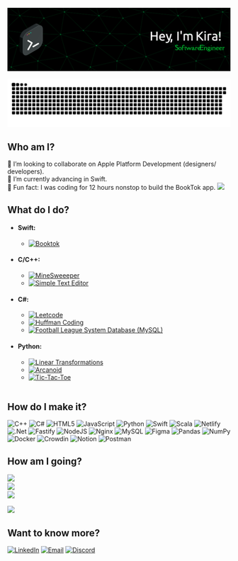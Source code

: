 ![Header](https://github.com/kzholtikova/kzholtikova/blob/main/src/github-header-img.png)

![Contribution](https://github.com/kzholtikova/kzholtikova/blob/output/github-contribution-grid-snake.svg)

## Who am I?
🧩 I’m looking to collaborate on Apple Platform Development (designers/ developers).<br>🌱 I’m currently advancing in Swift.<br>🍵 Fun fact: I was coding for 12 hours nonstop to build the BookTok app. ![](https://quotes-github-readme.vercel.app/api?type=horizontal&theme=merko)
## What do I do?
- #### Swift:
  - [![Booktok](https://img.shields.io/badge/Booktok-%23989736?style=for-the-badge&labelColor=transparent)](https://github.com/monyshchenko01/Book-Tok)
- #### C/C++:
  - [![MineSweeeper](https://img.shields.io/badge/MineSweeeper-%23989736?style=for-the-badge&labelColor=transparent)](https://github.com/kzholtikova/minesweeper)  
  - [![Simple Text Editor](https://img.shields.io/badge/Simple_Text_Editor-%23989736?style=for-the-badge&labelColor=transparent)](https://github.com/kzholtikova/simple-text-editor)
- #### C#:
  - [![Leetcode](https://img.shields.io/badge/Leetcode-%23989736?style=for-the-badge&labelColor=transparent)](https://github.com/kzholtikova/leetcode-solutions)  
  - [![Huffman Coding](https://img.shields.io/badge/Huffman_Coding-%23989736?style=for-the-badge&labelColor=transparent)](https://github.com/kzholtikova/huffman-coding-ivelmakina-kzholtikova)  
  - [![Football League System Database (MySQL)](https://img.shields.io/badge/Football_League_System_Database-%23989736?style=for-the-badge&labelColor=transparent)](https://github.com/kzholtikova/football-league-database) 
- #### Python:
  - [![Linear Transformations](https://img.shields.io/badge/Linear_Transformations-%23989736?style=for-the-badge&labelColor=transparent)](https://github.com/kzholtikova/linear-transformations)  
  - [![Arcanoid](https://img.shields.io/badge/Arcanoid-%23989736?style=for-the-badge&labelColor=transparent)](https://github.com/kzholtikova/arcanoid)  
  - [![Tic-Tac-Toe](https://img.shields.io/badge/Tic_Tac_Toe-%23989736?style=for-the-badge&labelColor=transparent)](https://github.com/kzholtikova/tic-tac-toe-kzholtikova)
<br><br>

## How do I make it?
![C++](https://img.shields.io/badge/c++-%2300599C.svg?style=for-the-badge&logo=c%2B%2B&logoColor=white) ![C#](https://img.shields.io/badge/c%23-%23239120.svg?style=for-the-badge&logo=csharp&logoColor=white) ![HTML5](https://img.shields.io/badge/html5-%23E34F26.svg?style=for-the-badge&logo=html5&logoColor=white) ![JavaScript](https://img.shields.io/badge/javascript-%23323330.svg?style=for-the-badge&logo=javascript&logoColor=%23F7DF1E) ![Python](https://img.shields.io/badge/python-3670A0?style=for-the-badge&logo=python&logoColor=ffdd54) ![Swift](https://img.shields.io/badge/swift-F54A2A?style=for-the-badge&logo=swift&logoColor=white) ![Scala](https://img.shields.io/badge/scala-%23DC322F.svg?style=for-the-badge&logo=scala&logoColor=white) ![Netlify](https://img.shields.io/badge/netlify-%23000000.svg?style=for-the-badge&logo=netlify&logoColor=#00C7B7) ![.Net](https://img.shields.io/badge/.NET-5C2D91?style=for-the-badge&logo=.net&logoColor=white) ![Fastify](https://img.shields.io/badge/fastify-%23000000.svg?style=for-the-badge&logo=fastify&logoColor=white) ![NodeJS](https://img.shields.io/badge/node.js-6DA55F?style=for-the-badge&logo=node.js&logoColor=white) ![Nginx](https://img.shields.io/badge/nginx-%23009639.svg?style=for-the-badge&logo=nginx&logoColor=white) ![MySQL](https://img.shields.io/badge/mysql-4479A1.svg?style=for-the-badge&logo=mysql&logoColor=white) ![Figma](https://img.shields.io/badge/figma-%23F24E1E.svg?style=for-the-badge&logo=figma&logoColor=white) ![Pandas](https://img.shields.io/badge/pandas-%23150458.svg?style=for-the-badge&logo=pandas&logoColor=white) ![NumPy](https://img.shields.io/badge/numpy-%23013243.svg?style=for-the-badge&logo=numpy&logoColor=white) ![Docker](https://img.shields.io/badge/docker-%230db7ed.svg?style=for-the-badge&logo=docker&logoColor=white) ![Crowdin](https://img.shields.io/badge/Crowdin-2E3340.svg?style=for-the-badge&logo=Crowdin&logoColor=white) ![Notion](https://img.shields.io/badge/Notion-%23000000.svg?style=for-the-badge&logo=notion&logoColor=white) ![Postman](https://img.shields.io/badge/Postman-FF6C37?style=for-the-badge&logo=postman&logoColor=white)

## How am I going?
![](https://github-readme-stats.vercel.app/api?username=kzholtikova&theme=merko&hide_border=false&include_all_commits=true&count_private=true)<br/>
![](https://github-readme-streak-stats.herokuapp.com/?user=kzholtikova&theme=merko&hide_border=false)<br/>
![](https://github-readme-stats.vercel.app/api/top-langs/?username=kzholtikova&theme=merko&hide_border=false&include_all_commits=true&count_private=true&layout=compact)

![](https://github-profile-trophy.vercel.app/?username=kzholtikova&theme=gruvbox&no-frame=false&no-bg=true&margin-w=4)

## Want to know more?
[![LinkedIn](https://img.shields.io/badge/LinkedIn-%230077B5.svg?style=for-the-badge&logo=linkedin&logoColor=white)](https://linkedin.com/in/kzholtikova) [![Email](https://img.shields.io/badge/Email-D14836?style=for-the-badge&logo=gmail&logoColor=white)](mailto:kzholtikova@kse.org.ua) [![Discord](https://img.shields.io/badge/Discord-%237289DA.svg?style=for-the-badge&logo=discord&logoColor=white)](https://discord.gg/keyxzet)  

<!-- Proudly created with GPRM ( https://gprm.itsvg.in ) -->
